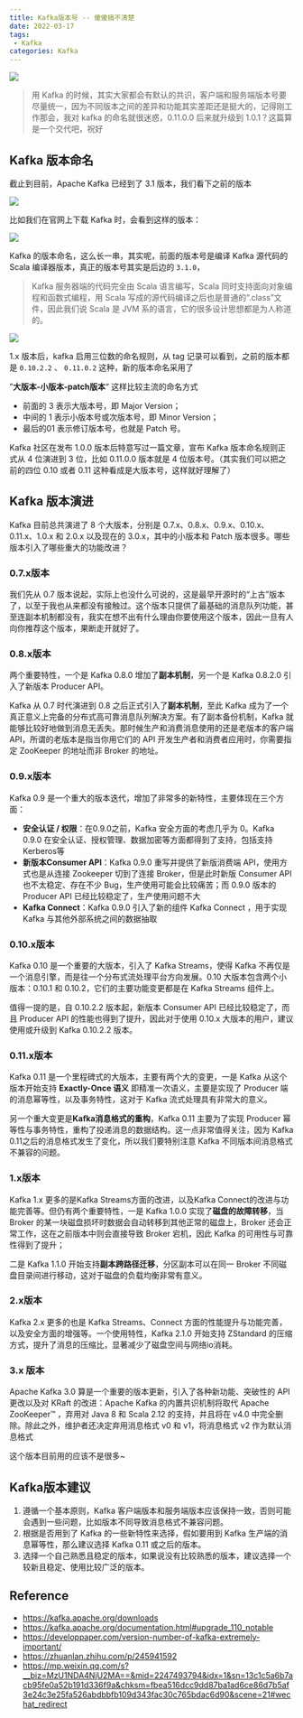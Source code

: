 ```yaml
---
title: Kafka版本号 -- 傻傻搞不清楚
date: 2022-03-17
tags: 
 - Kafka
categories: Kafka
---
```


![](https://cdn.jsdelivr.net/gh/Jstarfish/picBed/kafka/glasses-g7ac23922c_1920.jpg)

> 用 Kafka 的时候，其实大家都会有默认的共识，客户端和服务端版本号要尽量统一，因为不同版本之间的差异和功能其实差距还是挺大的，记得刚工作那会，我对 kafka 的命名就很迷惑，0.11.0.0  后来就升级到 1.0.1？这篇算是一个交代吧，祝好

## Kafka 版本命名

截止到目前，Apache Kafka 已经到了 3.1 版本，我们看下之前的版本

![](https://cdn.jsdelivr.net/gh/Jstarfish/picBed/kafka/kafka-version.png)



比如我们在官网上下载 Kafka 时，会看到这样的版本：

![](https://cdn.jsdelivr.net/gh/Jstarfish/picBed/kafka/imprint.png)

Kafka 的版本命名，这么长一串，其实呢，前面的版本号是编译 Kafka 源代码的 Scala 编译器版本，真正的版本号其实是后边的 `3.1.0`，

> Kafka 服务器端的代码完全由 Scala 语言编写，Scala 同时支持面向对象编程和函数式编程，用 Scala 写成的源代码编译之后也是普通的“.class”文件，因此我们说 Scala 是 JVM 系的语言，它的很多设计思想都是为人称道的。

![](https://cdn.jsdelivr.net/gh/Jstarfish/picBed/kafka/kafka-tags.png)

1.x 版本后，kafka 启用三位数的命名规则，从 tag 记录可以看到，之前的版本都是 `0.10.2.2` 、 `0.11.0.2` 这种，新的版本命名采用了 

”**大版本-小版本-patch版本**“ 这样比较主流的命名方式

- 前面的 3 表示大版本号，即 Major Version；
- 中间的 1 表示小版本号或次版本号，即 Minor Version；
- 最后的01 表示修订版本号，也就是 Patch 号。

Kafka 社区在发布 1.0.0 版本后特意写过一篇文章，宣布 Kafka 版本命名规则正式从 4 位演进到 3 位，比如 0.11.0.0 版本就是 4 位版本号。（其实我们可以把之前的四位 0.10 或者 0.11 这种看成是大版本号，这样就好理解了）





## Kafka 版本演进

Kafka 目前总共演进了 8 个大版本，分别是 0.7.x、0.8.x、0.9.x、0.10.x、0.11.x、1.0.x 和 2.0.x 以及现在的 3.0.x，其中的小版本和 Patch 版本很多。哪些版本引入了哪些重大的功能改进？



### 0.7.x版本

我们先从 0.7 版本说起，实际上也没什么可说的，这是最早开源时的“上古”版本了，以至于我也从来都没有接触过。这个版本只提供了最基础的消息队列功能，甚至连副本机制都没有，我实在想不出有什么理由你要使用这个版本，因此一旦有人向你推荐这个版本，果断走开就好了。



### 0.8.x版本

两个重要特性，一个是 Kafka 0.8.0 增加了**副本机制**，另一个是 Kafka 0.8.2.0 引入了新版本 Producer API。

Kafka 从 0.7 时代演进到 0.8 之后正式引入了**副本机制**，至此 Kafka 成为了一个真正意义上完备的分布式高可靠消息队列解决方案。有了副本备份机制，Kafka 就能够比较好地做到消息无丢失。那时候生产和消费消息使用的还是老版本的客户端 API，所谓的老版本是指当你用它们的 API 开发生产者和消费者应用时，你需要指定 ZooKeeper 的地址而非 Broker 的地址。



### 0.9.x版本

Kafka 0.9 是一个重大的版本迭代，增加了非常多的新特性，主要体现在三个方面：

- **安全认证 / 权限**：在0.9.0之前，Kafka 安全方面的考虑几乎为 0。Kafka 0.9.0 在安全认证、授权管理、数据加密等方面都得到了支持，包括支持Kerberos等
- **新版本Consumer API**：Kafka 0.9.0 重写并提供了新版消费端 API，使用方式也是从连接 Zookeeper 切到了连接 Broker，但是此时新版 Consumer API 也不太稳定、存在不少 Bug，生产使用可能会比较痛苦；而 0.9.0 版本的 Producer API 已经比较稳定了，生产使用问题不大
- **Kafka Connect**：Kafka 0.9.0 引入了新的组件 Kafka Connect ，用于实现 Kafka 与其他外部系统之间的数据抽取



### 0.10.x版本

Kafka 0.10 是一个重要的大版本，引入了 Kafka Streams，使得 Kafka 不再仅是一个消息引擎，而是往一个分布式流处理平台方向发展。0.10 大版本包含两个小版本：0.10.1 和 0.10.2，它们的主要功能变更都是在 Kafka Streams 组件上。

值得一提的是，自 0.10.2.2 版本起，新版本 Consumer API 已经比较稳定了，而且 Producer API 的性能也得到了提升，因此对于使用 0.10.x 大版本的用户，建议使用或升级到 Kafka 0.10.2.2 版本。



### 0.11.x版本

Kafka 0.11 是一个里程碑式的大版本，主要有两个大的变更，一是 Kafka 从这个版本开始支持 **Exactly-Once 语义** 即精准一次语义，主要是实现了 Producer 端的消息幂等性，以及事务特性，这对于 Kafka 流式处理具有非常大的意义。

另一个重大变更是**Kafka消息格式的重构**，Kafka 0.11 主要为了实现 Producer 幂等性与事务特性，重构了投递消息的数据结构。这一点非常值得关注，因为 Kafka 0.11之后的消息格式发生了变化，所以我们要特别注意 Kafka 不同版本间消息格式不兼容的问题。



### 1.x版本

Kafka 1.x 更多的是Kafka Streams方面的改进，以及Kafka Connect的改进与功能完善等。但仍有两个重要特性，一是 Kafka 1.0.0 实现了**磁盘的故障转移**，当 Broker 的某一块磁盘损坏时数据会自动转移到其他正常的磁盘上，Broker 还会正常工作，这在之前版本中则会直接导致 Broker 宕机，因此 Kafka 的可用性与可靠性得到了提升；

二是 Kafka 1.1.0 开始支持**副本跨路径迁移**，分区副本可以在同一 Broker 不同磁盘目录间进行移动，这对于磁盘的负载均衡非常有意义。



### 2.x版本

Kafka 2.x 更多的也是 Kafka Streams、Connect 方面的性能提升与功能完善，以及安全方面的增强等。一个使用特性，Kafka 2.1.0 开始支持 ZStandard 的压缩方式，提升了消息的压缩比，显著减少了磁盘空间与网络io消耗。



### 3.x 版本

Apache Kafka 3.0 算是一个重要的版本更新，引入了各种新功能、突破性的 API 更改以及对 KRaft 的改进：Apache Kafka 的内置共识机制将取代 Apache ZooKeeper™ ，弃用对 Java 8 和 Scala 2.12 的支持，并且将在 v4.0 中完全删除。除此之外，维护者还决定弃用消息格式 v0 和 v1，将消息格式 v2 作为默认消息格式

这个版本目前用的应该不是很多~



## Kafka版本建议

1. 遵循一个基本原则，Kafka 客户端版本和服务端版本应该保持一致，否则可能会遇到一些问题，比如版本不同导致消息格式不兼容问题。
2. 根据是否用到了 Kafka 的一些新特性来选择，假如要用到 Kafka 生产端的消息幂等性，那么建议选择 Kafka 0.11 或之后的版本。
3. 选择一个自己熟悉且稳定的版本，如果说没有比较熟悉的版本，建议选择一个较新且稳定、使用比较广泛的版本。



##  Reference

- https://kafka.apache.org/downloads
- https://kafka.apache.org/documentation.html#upgrade_110_notable
- https://developpaper.com/version-number-of-kafka-extremely-important/
- https://zhuanlan.zhihu.com/p/245941592
- https://mp.weixin.qq.com/s?__biz=MzU1NDA4NjU2MA==&mid=2247493794&idx=1&sn=13c1c5a6b7acb95fe0a52b191d336f9a&chksm=fbea516dcc9dd87ba1ad6ce86d7b5af3e24c3e25fa526abdbbfb109d343fac30c765bdac6d90&scene=21#wechat_redirect




